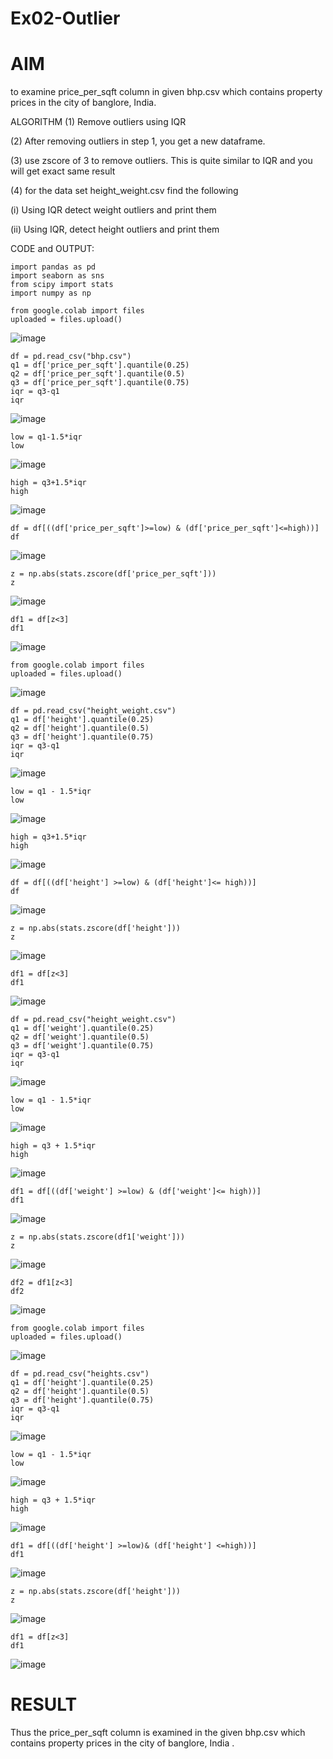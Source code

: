 # Ex02-Outlier
# AIM
to examine price_per_sqft column in given bhp.csv which contains property prices in the city of banglore, India. 

 ALGORITHM
(1) Remove outliers using IQR

(2) After removing outliers in step 1, you get a new dataframe.

(3) use zscore of 3 to remove outliers. This is quite similar to IQR and you will get exact same result

(4) for the data set height_weight.csv find the following

(i) Using IQR detect weight outliers and print them

(ii) Using IQR, detect height outliers and print them

CODE and OUTPUT:
```
import pandas as pd
import seaborn as sns
from scipy import stats
import numpy as np
```
```
from google.colab import files
uploaded = files.upload()
```
![image](https://github.com/madhi43/ODD2023---Datascience---Ex-02/assets/103943383/08493d40-76a2-40de-9890-6b75e159ec1f)
```
df = pd.read_csv("bhp.csv")
q1 = df['price_per_sqft'].quantile(0.25)
q2 = df['price_per_sqft'].quantile(0.5)
q3 = df['price_per_sqft'].quantile(0.75)
iqr = q3-q1
iqr
```
![image](https://github.com/madhi43/ODD2023---Datascience---Ex-02/assets/103943383/9ce6fcf4-506e-413b-9134-88436850657d)
```
low = q1-1.5*iqr
low
```
![image](https://github.com/madhi43/ODD2023---Datascience---Ex-02/assets/103943383/3accfff8-0352-40d9-8576-e6da12884288)
```
high = q3+1.5*iqr
high
```
![image](https://github.com/madhi43/ODD2023---Datascience---Ex-02/assets/103943383/ddb7c485-9faf-447a-9b37-7e97bd982844)

```
df = df[((df['price_per_sqft']>=low) & (df['price_per_sqft']<=high))]
df
```


![image](https://github.com/madhi43/ODD2023---Datascience---Ex-02/assets/103943383/4d513b1e-7ba5-43b5-937b-bee5813e0fff)

```
z = np.abs(stats.zscore(df['price_per_sqft']))
z
```

![image](https://github.com/madhi43/ODD2023---Datascience---Ex-02/assets/103943383/01b4c79a-1270-4839-b64c-f940f86b8a54)

```
df1 = df[z<3]
df1
```

![image](https://github.com/madhi43/ODD2023---Datascience---Ex-02/assets/103943383/3a80a513-ddd0-4d70-a539-3b6430f6ac69)

```
from google.colab import files
uploaded = files.upload()
```

![image](https://github.com/madhi43/ODD2023---Datascience---Ex-02/assets/103943383/1aec4bee-49b1-433b-b707-fed7e991836d)

```
df = pd.read_csv("height_weight.csv")
q1 = df['height'].quantile(0.25)
q2 = df['height'].quantile(0.5)
q3 = df['height'].quantile(0.75)
iqr = q3-q1
iqr
```

![image](https://github.com/madhi43/ODD2023---Datascience---Ex-02/assets/103943383/efd3990e-6e3c-4339-9812-09c9d75a3999)

```
low = q1 - 1.5*iqr
low
```

![image](https://github.com/madhi43/ODD2023---Datascience---Ex-02/assets/103943383/8380a1d2-34f1-4fad-89ba-9785b640f8e6)

```
high = q3+1.5*iqr
high
```

![image](https://github.com/madhi43/ODD2023---Datascience---Ex-02/assets/103943383/27340fa8-c185-4ab4-97f0-f45b9900eaec)

```
df = df[((df['height'] >=low) & (df['height']<= high))]
df
```

![image](https://github.com/madhi43/ODD2023---Datascience---Ex-02/assets/103943383/7fdf83ca-689e-48e3-915b-74eb24f1b807)

```
z = np.abs(stats.zscore(df['height']))
z
```


![image](https://github.com/madhi43/ODD2023---Datascience---Ex-02/assets/103943383/d76dcbd0-92e2-4cd6-a0a6-8e968de2a26b)

```
df1 = df[z<3]
df1
```

![image](https://github.com/madhi43/ODD2023---Datascience---Ex-02/assets/103943383/c4ce43d3-f476-4200-a03a-cd06c9e05935)

```
df = pd.read_csv("height_weight.csv")
q1 = df['weight'].quantile(0.25)
q2 = df['weight'].quantile(0.5)
q3 = df['weight'].quantile(0.75)
iqr = q3-q1
iqr
```

![image](https://github.com/madhi43/ODD2023---Datascience---Ex-02/assets/103943383/fda5d620-7def-44b9-a134-de03cdce2451)

```
low = q1 - 1.5*iqr
low
```

![image](https://github.com/madhi43/ODD2023---Datascience---Ex-02/assets/103943383/c3acd65b-f2e2-4a8f-b879-9e0a1c87651a)

```
high = q3 + 1.5*iqr
high
```


![image](https://github.com/madhi43/ODD2023---Datascience---Ex-02/assets/103943383/68bf17ea-1383-4dfe-8a7e-dccd1141dcad)

```
df1 = df[((df['weight'] >=low) & (df['weight']<= high))]
df1
```

![image](https://github.com/madhi43/ODD2023---Datascience---Ex-02/assets/103943383/056046bc-7362-489c-867e-67b51059f1d5)

```
z = np.abs(stats.zscore(df1['weight']))
z
```

![image](https://github.com/madhi43/ODD2023---Datascience---Ex-02/assets/103943383/42e1ea6b-c548-4580-939d-c84d3be22051)

```
df2 = df1[z<3]
df2
```

![image](https://github.com/madhi43/ODD2023---Datascience---Ex-02/assets/103943383/b257591f-98c9-42c8-bf84-767ea3986e22)

```
from google.colab import files
uploaded = files.upload()
```

![image](https://github.com/madhi43/ODD2023---Datascience---Ex-02/assets/103943383/36cc32f1-d5e2-4e01-b34d-46914f25cd88)

```
df = pd.read_csv("heights.csv")
q1 = df['height'].quantile(0.25)
q2 = df['height'].quantile(0.5)
q3 = df['height'].quantile(0.75)
iqr = q3-q1
iqr
```
![image](https://github.com/madhi43/ODD2023---Datascience---Ex-02/assets/103943383/487fe257-a52a-4b55-ba0e-0ebb254b29d7)

```
low = q1 - 1.5*iqr
low
```

![image](https://github.com/madhi43/ODD2023---Datascience---Ex-02/assets/103943383/443c981e-c233-49ab-a069-3081173db537)



```
high = q3 + 1.5*iqr
high
```

![image](https://github.com/madhi43/ODD2023---Datascience---Ex-02/assets/103943383/6ee353b3-9529-45c2-ac6a-a6dee0c1bbea)



```
df1 = df[((df['height'] >=low)& (df['height'] <=high))]
df1
```
![image](https://github.com/madhi43/ODD2023---Datascience---Ex-02/assets/103943383/5052ea9a-24ee-4ae9-8916-5d84dae20f27)


```
z = np.abs(stats.zscore(df['height']))
z
```
![image](https://github.com/madhi43/ODD2023---Datascience---Ex-02/assets/103943383/0f26df67-1358-411b-9625-4df4b5cc7939)


```
df1 = df[z<3]
df1
```

![image](https://github.com/madhi43/ODD2023---Datascience---Ex-02/assets/103943383/2a8a4804-ae04-465f-8985-1a25cf5503ab)


# RESULT 
 Thus the  price_per_sqft column is examined in the given bhp.csv which contains property prices in the city of banglore, India .

